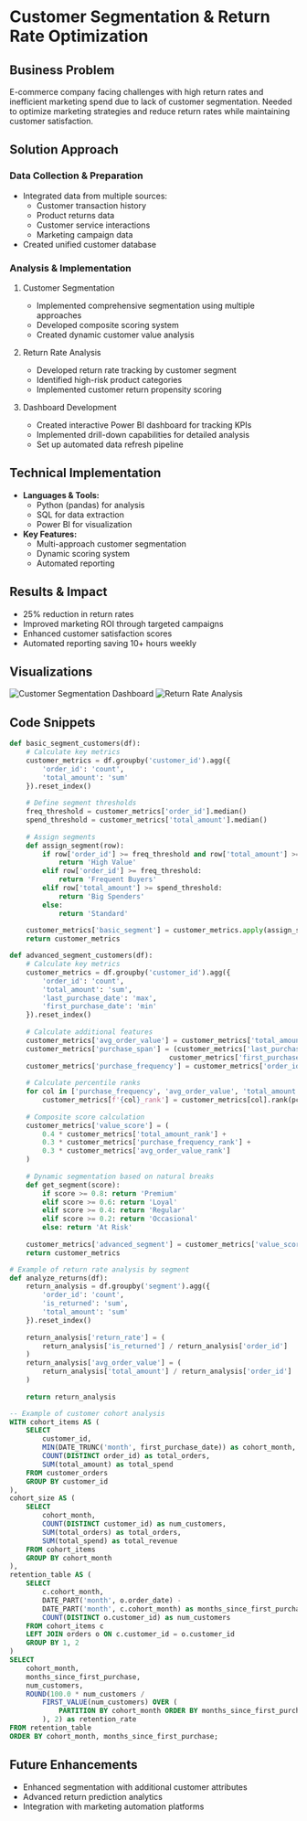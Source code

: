 # Customer Segmentation & Return Rate Optimization

## Business Problem
E-commerce company facing challenges with high return rates and inefficient marketing spend due to lack of customer segmentation. Needed to optimize marketing strategies and reduce return rates while maintaining customer satisfaction.

## Solution Approach
### Data Collection & Preparation
- Integrated data from multiple sources:
  - Customer transaction history
  - Product returns data
  - Customer service interactions
  - Marketing campaign data
- Created unified customer database

### Analysis & Implementation
1. Customer Segmentation
   - Implemented comprehensive segmentation using multiple approaches
   - Developed composite scoring system
   - Created dynamic customer value analysis

2. Return Rate Analysis
   - Developed return rate tracking by customer segment
   - Identified high-risk product categories
   - Implemented customer return propensity scoring

3. Dashboard Development
   - Created interactive Power BI dashboard for tracking KPIs
   - Implemented drill-down capabilities for detailed analysis
   - Set up automated data refresh pipeline

## Technical Implementation
- **Languages & Tools:**
  - Python (pandas) for analysis
  - SQL for data extraction
  - Power BI for visualization
- **Key Features:**
  - Multi-approach customer segmentation
  - Dynamic scoring system
  - Automated reporting

## Results & Impact
- 25% reduction in return rates
- Improved marketing ROI through targeted campaigns
- Enhanced customer satisfaction scores
- Automated reporting saving 10+ hours weekly

## Visualizations
![Customer Segmentation Dashboard](/images/customer-segmentation.png)
![Return Rate Analysis](/images/return-analysis.png)

## Code Snippets
```python
def basic_segment_customers(df):
    # Calculate key metrics
    customer_metrics = df.groupby('customer_id').agg({
        'order_id': 'count',
        'total_amount': 'sum'
    }).reset_index()
    
    # Define segment thresholds
    freq_threshold = customer_metrics['order_id'].median()
    spend_threshold = customer_metrics['total_amount'].median()
    
    # Assign segments
    def assign_segment(row):
        if row['order_id'] >= freq_threshold and row['total_amount'] >= spend_threshold:
            return 'High Value'
        elif row['order_id'] >= freq_threshold:
            return 'Frequent Buyers'
        elif row['total_amount'] >= spend_threshold:
            return 'Big Spenders'
        else:
            return 'Standard'
    
    customer_metrics['basic_segment'] = customer_metrics.apply(assign_segment, axis=1)
    return customer_metrics

def advanced_segment_customers(df):
    # Calculate key metrics
    customer_metrics = df.groupby('customer_id').agg({
        'order_id': 'count',
        'total_amount': 'sum',
        'last_purchase_date': 'max',
        'first_purchase_date': 'min'
    }).reset_index()
    
    # Calculate additional features
    customer_metrics['avg_order_value'] = customer_metrics['total_amount'] / customer_metrics['order_id']
    customer_metrics['purchase_span'] = (customer_metrics['last_purchase_date'] - 
                                       customer_metrics['first_purchase_date']).dt.days
    customer_metrics['purchase_frequency'] = customer_metrics['order_id'] / customer_metrics['purchase_span']
    
    # Calculate percentile ranks
    for col in ['purchase_frequency', 'avg_order_value', 'total_amount']:
        customer_metrics[f'{col}_rank'] = customer_metrics[col].rank(pct=True)
    
    # Composite score calculation
    customer_metrics['value_score'] = (
        0.4 * customer_metrics['total_amount_rank'] +
        0.3 * customer_metrics['purchase_frequency_rank'] +
        0.3 * customer_metrics['avg_order_value_rank']
    )
    
    # Dynamic segmentation based on natural breaks
    def get_segment(score):
        if score >= 0.8: return 'Premium'
        elif score >= 0.6: return 'Loyal'
        elif score >= 0.4: return 'Regular'
        elif score >= 0.2: return 'Occasional'
        else: return 'At Risk'
    
    customer_metrics['advanced_segment'] = customer_metrics['value_score'].apply(get_segment)
    return customer_metrics

# Example of return rate analysis by segment
def analyze_returns(df):
    return_analysis = df.groupby('segment').agg({
        'order_id': 'count',
        'is_returned': 'sum',
        'total_amount': 'sum'
    }).reset_index()
    
    return_analysis['return_rate'] = (
        return_analysis['is_returned'] / return_analysis['order_id']
    )
    return_analysis['avg_order_value'] = (
        return_analysis['total_amount'] / return_analysis['order_id']
    )
    
    return return_analysis
```

```sql
-- Example of customer cohort analysis
WITH cohort_items AS (
    SELECT
        customer_id,
        MIN(DATE_TRUNC('month', first_purchase_date)) as cohort_month,
        COUNT(DISTINCT order_id) as total_orders,
        SUM(total_amount) as total_spend
    FROM customer_orders
    GROUP BY customer_id
),
cohort_size AS (
    SELECT 
        cohort_month,
        COUNT(DISTINCT customer_id) as num_customers,
        SUM(total_orders) as total_orders,
        SUM(total_spend) as total_revenue
    FROM cohort_items
    GROUP BY cohort_month
),
retention_table AS (
    SELECT 
        c.cohort_month,
        DATE_PART('month', o.order_date) - 
        DATE_PART('month', c.cohort_month) as months_since_first_purchase,
        COUNT(DISTINCT o.customer_id) as num_customers
    FROM cohort_items c
    LEFT JOIN orders o ON c.customer_id = o.customer_id
    GROUP BY 1, 2
)
SELECT 
    cohort_month,
    months_since_first_purchase,
    num_customers,
    ROUND(100.0 * num_customers / 
        FIRST_VALUE(num_customers) OVER (
            PARTITION BY cohort_month ORDER BY months_since_first_purchase
        ), 2) as retention_rate
FROM retention_table
ORDER BY cohort_month, months_since_first_purchase;
```

## Future Enhancements
- Enhanced segmentation with additional customer attributes
- Advanced return prediction analytics
- Integration with marketing automation platforms
